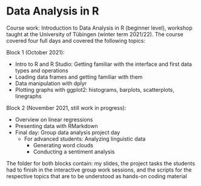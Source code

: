 # Data Analysis in R
 Course work: Introduction to Data Analysis in R (beginner level), workshop taught at the  University of Tübingen (winter term 2021/22). 
 The course covered four full days and covered the following topics:

Block 1 (October 2021):
- Intro to R and R Studio: Getting familiar with the interface and first data types and operations
- Loading data frames and getting familiar with them
- Data manipulation with dplyr
- Plotting graphs with ggplot2:
  histograms,
  barplots,
  scatterplots,
  linegraphs

Block 2 (November 2021, still work in progress):
* Overview on linear regressions
* Presenting data with RMarkdown
* Final day: Group data analysis project day
   + For advanced students: Analyzing linguistic data
     - Generating word clouds
     - Conducting a sentiment analysis

The folder for both blocks contain: my slides, the project tasks the students had to finish in the interactive group work sessions, and the scripts for the respective
topics that are to be understood as hands-on coding material

